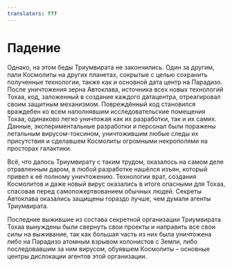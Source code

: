 ```yaml
---
translators: ???
---
```


# Падение

Однако, на этом беды Триумвирата не закончились. Один за другим, пали Космолиты на других планетах, сокрытые с целью сохранить полученные технологии, также как и основной дата центр на Парадизо. После уничтожения зерна Автоклава, источника всех новых технологий Тохаа, код, заложенный в создание каждого датацентра, отреагировал своим защитным механизмом. Повреждённый код становился враждебен ко всем наполнявшим исследовательские помещения Тохаа, одинаково легко уничтожая как их разработки, так и их самих. Данные, экспериментальные разработки и персонал были поражены летальным вирусом-токсином, уничтожившим любые следы их присутствия и сделавшем Космолиты огромными некрополями на просторах галактики.

Всё, что далось Триумвирату с таким трудом, оказалось на самом деле отравленным даром, в любой разработке нашёлся изъян, который привел к её полному уничтожению. Технологии врат, создания Космолитов и даже новый вирус оказались в итоге опасными для Тохаа, спасовав перед самопожертвованием обычных людей. Секреты Автоклава оказались защищены гораздо лучше, чем думали агенты Триумвирата.

Последние выжившие из состава секретной организации Триумвирата Тохаа вынуждены были свернуть свои проекты и направить все свои силы на выживание, так как большая часть из них была уничтожена либо на Парадизо атомным взрывом колонистов с Земли, либо последовавшим за ним вирусом, обуявшем Космолиты – основные центры дислокации агентов этой организации.
